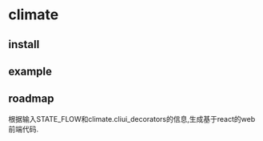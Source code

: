 # climate

## install

## example

## roadmap
根据输入STATE_FLOW和climate.cliui_decorators的信息,生成基于react的web前端代码.
